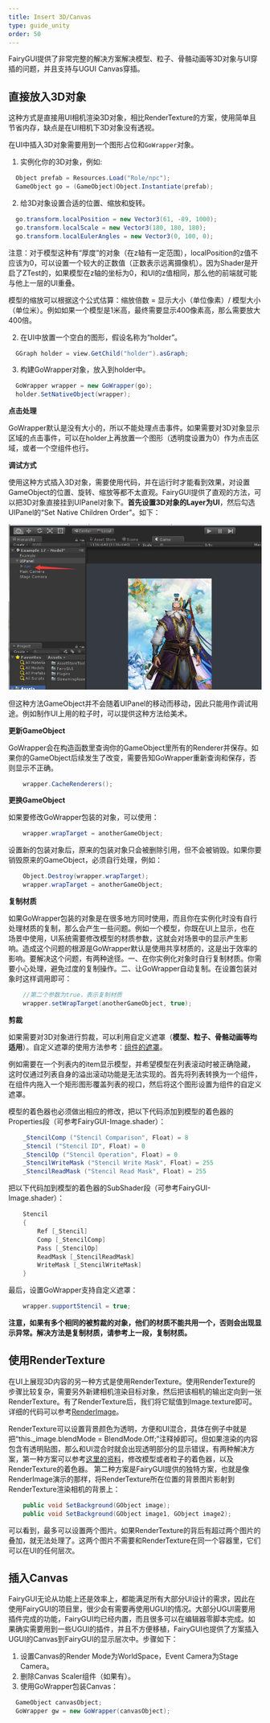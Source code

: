 ```yaml
---
title: Insert 3D/Canvas
type: guide_unity
order: 50
---
```


FairyGUI提供了非常完整的解决方案解决模型、粒子、骨骼动画等3D对象与UI穿插的问题，并且支持与UGUI Canvas穿插。

## 直接放入3D对象

这种方式是直接用UI相机渲染3D对象，相比RenderTexture的方案，使用简单且节省内存，缺点是在UI相机下3D对象没有透视。

在UI中插入3D对象需要用到一个图形占位和`GoWrapper`对象。

1. 实例化你的3D对象，例如:

  ```csharp
    Object prefab = Resources.Load("Role/npc");
    GameObject go = (GameObject)Object.Instantiate(prefab);
  ```
2. 给3D对象设置合适的位置、缩放和旋转。

  ```csharp
    go.transform.localPosition = new Vector3(61, -89, 1000); 
    go.transform.localScale = new Vector3(180, 180, 180);
    go.transform.localEulerAngles = new Vector3(0, 100, 0);
  ```

  注意：对于模型这种有“厚度”的对象（在z轴有一定范围），localPosition的z值不应该为0，可以设置一个较大的正数值（正数表示远离摄像机）。因为Shader是开启了ZTest的，如果模型在z轴的坐标为0，和UI的z值相同，那么他的前端就可能与他上一层的UI重叠。

  模型的缩放可以根据这个公式估算：缩放倍数 = 显示大小（单位像素）/ 模型大小（单位米）。例如如果一个模型是1米高，最终需要显示400像素高，那么需要放大400倍。

2. 在UI中放置一个空白的图形，假设名称为“holder”。

  ```csharp
    GGraph holder = view.GetChild("holder").asGraph;
  ```

3. 构建GoWrapper对象，放入到holder中。

  ```csharp
    GoWrapper wrapper = new GoWrapper(go);
    holder.SetNativeObject(wrapper);
  ```

**点击处理**

GoWrapper默认是没有大小的，所以不能处理点击事件。如果需要对3D对象显示区域的点击事件，可以在holder上再放置一个图形（透明度设置为0）作为点击区域，或者一个空组件也行。

**调试方式**

使用这种方式插入3D对象，需要使用代码，并在运行时才能看到效果，对设置GameObject的位置、旋转、缩放等都不太直观。FairyGUI提供了直观的方法，可以把3D对象直接挂到UIPanel对象下。**首先设置3D对象的Layer为UI**，然后勾选UIPanel的“Set Native Children Order"。如下：

![](../../images/20170809140223.png)

但这种方法GameObject并不会随着UIPanel的移动而移动，因此只能用作调试用途。例如制作UI上用的粒子时，可以提供这种方法给美术。

**更新GameObject**

GoWrapper会在构造函数里查询你的GameObject里所有的Renderer并保存。如果你的GameObject后续发生了改变，需要告知GoWrapper重新查询和保存，否则显示不正确。

```csharp
    wrapper.CacheRenderers();
```

**更换GameObject**

如果要修改GoWrapper包装的对象，可以使用：

```csharp
    wrapper.wrapTarget = anotherGameObject;
```

设置新的包装对象后，原来的包装对象只会被删除引用，但不会被销毁。如果你要销毁原来的GameObject，必须自行处理，例如：

```csharp
    Object.Destroy(wrapper.wrapTarget);
    wrapper.wrapTarget = anotherGameObject;
```

**复制材质**

如果GoWrapper包装的对象是在很多地方同时使用，而且你在实例化时没有自行处理材质的复制，那么会产生一些问题。例如一个模型，你既在UI上显示，也在场景中使用，UI系统需要修改模型的材质参数，这就会对场景中的显示产生影响。造成这个问题的根源是GoWrapper默认是使用共享材质的，这是出于效率的影响。要解决这个问题，有两种途径。一、在你实例化对象时自行复制材质。你需要小心处理，避免过度的复制操作。二、让GoWrapper自动复制。在设置包装对象时这样调用即可：

```csharp
    //第二个参数为true，表示复制材质
    wrapper.setWrapTarget(anotherGameObject, true);
```

**剪裁**

如果需要对3D对象进行剪裁，可以利用自定义遮罩（**模型、粒子、骨骼动画等均适用**）。自定义遮罩的使用方法参考：[组件的遮罩](../editor/component.html#遮罩)。

例如需要在一个列表内的item显示模型，并希望模型在列表滚动时被正确隐藏，这时仅通过列表自身的溢出滚动功能是无法实现的。首先将列表转换为一个组件，在组件内拖入一个矩形图形覆盖列表的视口，然后将这个图形设置为组件的自定义遮罩。

模型的着色器也必须做出相应的修改，把以下代码添加到模型的着色器的Properties段（可参考FairyGUI-Image.shader）：

```csharp
    _StencilComp ("Stencil Comparison", Float) = 8
    _Stencil ("Stencil ID", Float) = 0
    _StencilOp ("Stencil Operation", Float) = 0
    _StencilWriteMask ("Stencil Write Mask", Float) = 255
    _StencilReadMask ("Stencil Read Mask", Float) = 255
```

把以下代码加到模型的着色器的SubShader段（可参考FairyGUI-Image.shader）：

```csharp
    Stencil
    {
        Ref [_Stencil]
        Comp [_StencilComp]
        Pass [_StencilOp] 
        ReadMask [_StencilReadMask]
        WriteMask [_StencilWriteMask]
    }
```

最后，设置GoWrapper支持自定义遮罩：

```csharp
    wrapper.supportStencil = true;
```

**注意，如果有多个相同的被剪裁的对象，他们的材质不能共用一个，否则会出现显示异常。解决方法是复制材质，请参考上一段，复制材质。**

## 使用RenderTexture

在UI上展现3D内容的另一种方式是使用RenderTexture。使用RenderTexture的步骤比较复杂，需要另外新建相机渲染目标对象，然后把该相机的输出定向到一张RenderTexture。有了RenderTexture后，我们将它赋值到Image.texture即可。详细的代码可以参考[RenderImage](https://github.com/fairygui/FairyGUI-unity/blob/master/Assets/Examples/RenderTexture/RenderImage.cs)。

RenderTexture可以设置背景颜色为透明，方便和UI混合，具体在例子中就是把“this._image.blendMode = BlendMode.Off;”注释掉即可。但如果渲染的内容包含有透明贴图，那么和UI混合时就会出现透明部分的显示错误，有两种解决方案，第一种方案可以参考[这里的资料](https://blog.uwa4d.com/archives/Severe_MOBA.html)，修改模型或者粒子的着色器，以及RenderTexture的着色器。 第二种方案是FairyGUI提供的独特方案，也就是像RenderImage演示的那样，将RenderTexture所在位置的背景图片影射到RenderTexture渲染相机的背景上：

```csharp
    public void SetBackground(GObject image);
    public void SetBackground(GObject image1, GObject image2);
```

可以看到，最多可以设置两个图片。如果RenderTexture的背后有超过两个图片的叠加，就无法处理了。这两个图片不需要和RenderTexture在同一个容器里，它们可以在UI的任何层次。

## 插入Canvas

FairyGUI无论从功能上还是效率上，都能满足所有大部分UI设计的需求，因此在使用FairyGUI的项目里，很少会有需要再使用UGUI的情况。大部分UGUI需要用插件完成的功能，FairyGUI均已经内置，而且很多可以在编辑器零脚本完成。如果确实需要用到一些UGUI的插件，并且不方便移植，FairyGUI也提供了方案插入UGUI的Canvas到FairyGUI的显示层次中。步骤如下：

1. 设置Canvas的Render Mode为WorldSpace，Event Camera为Stage Camera。
2. 删除Canvas Scaler组件（如果有）。
3. 使用GoWrapper包装Canvas：

  ```csharp
    GameObject canvasObject;
    GoWrapper gw = new GoWrapper(canvasObject);
  ```